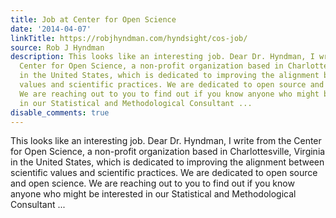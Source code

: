 ```yaml
---
title: Job at Center for Open Science
date: '2014-04-07'
linkTitle: https://robjhyndman.com/hyndsight/cos-job/
source: Rob J Hyndman
description: This looks like an interesting job. Dear Dr. Hyndman, I write from the
  Center for Open Science, a non-profit organization based in Charlottesville, Virginia
  in the United States, which is dedicated to improving the alignment between scientific
  values and scientific practices. We are dedicated to open source and open science.
  We are reaching out to you to find out if you know anyone who might be interested
  in our Statistical and Methodological Consultant ...
disable_comments: true
---
```

This looks like an interesting job. Dear Dr. Hyndman, I write from the Center for Open Science, a non-profit organization based in Charlottesville, Virginia in the United States, which is dedicated to improving the alignment between scientific values and scientific practices. We are dedicated to open source and open science. We are reaching out to you to find out if you know anyone who might be interested in our Statistical and Methodological Consultant ...